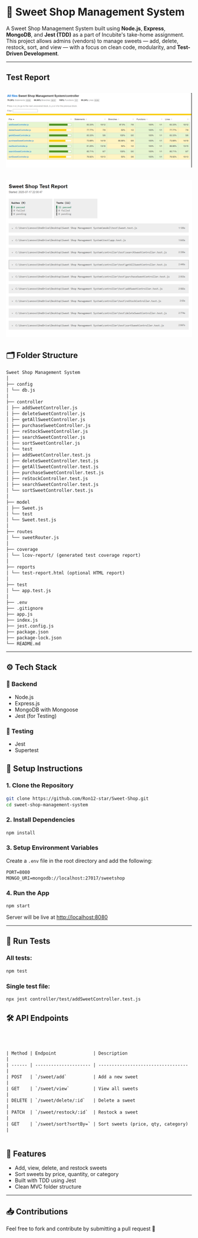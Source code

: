 # 🍬 Sweet Shop Management System

A Sweet Shop Management System built using **Node.js**, **Express**, **MongoDB**, and **Jest (TDD)** as a part of Incubite's take-home assignment. This project allows admins (vendors) to manage sweets — add, delete, restock, sort, and view — with a focus on clean code, modularity, and **Test-Driven Development**.

---

## Test Report

## ![Test report](./assets/Test-Report.png)

## ![Test report](./assets/Test-Report2.png)

## 🗂️ Folder Structure

```
Sweet Shop Management System
│
├── config
│ └── db.js
│
├── controller
│ ├── addSweetController.js
│ ├── deleteSweetController.js
│ ├── getAllSweetController.js
│ ├── purchaseSweetController.js
│ ├── reStockSweetController.js
│ ├── searchSweetController.js
│ ├── sortSweetController.js
│ └── test
│ ├── addSweetController.test.js
│ ├── deleteSweetController.test.js
│ ├── getAllSweetController.test.js
│ ├── purchaseSweetController.test.js
│ ├── reStockController.test.js
│ ├── searchSweetController.test.js
│ └── sortSweetController.test.js
│
├── model
│ ├── Sweet.js
│ └── test
│ └── Sweet.test.js
│
├── routes
│ └── sweetRouter.js
│
├── coverage
│ └── lcov-report/ (generated test coverage report)
│
├── reports
│ └── test-report.html (optional HTML report)
│
├── test
│ └── app.test.js
│
├── .env
├── .gitignore
├── app.js
├── index.js
├── jest.config.js
├── package.json
├── package-lock.json
└── README.md

```

---

## ⚙️ Tech Stack

### 🔧 Backend

- Node.js
- Express.js
- MongoDB with Mongoose
- Jest (for Testing)

### 🧪 Testing

- Jest
- Supertest

## 🚀 Setup Instructions

### 1. Clone the Repository

```bash
git clone https://github.com/Ron12-star/Sweet-Shop.git
cd sweet-shop-management-system
```

### 2. Install Dependencies

```bash
npm install
```

### 3. Setup Environment Variables

Create a `.env` file in the root directory and add the following:

```env
PORT=8080
MONGO_URI=mongodb://localhost:27017/sweetshop
```

### 4. Run the App

```bash
npm start
```

Server will be live at [http://localhost:8080](http://localhost:8080)

---

## 🧪 Run Tests

### All tests:

```bash
npm test
```

### Single test file:

```bash
npx jest controller/test/addSweetController.test.js
```

## 🛠 API Endpoints
```



| Method | Endpoint              | Description                        |
| ------ | --------------------- | ---------------------------------- |
| POST   | `/sweet/add`          | Add a new sweet                    |
| GET    | `/sweet/view`         | View all sweets                    |
| DELETE | `/sweet/delete/:id`   | Delete a sweet                     |
| PATCH  | `/sweet/restock/:id`  | Restock a sweet                    |
| GET    | `/sweet/sort?sortBy=` | Sort sweets (price, qty, category) |


```

## 📌 Features

- Add, view, delete, and restock sweets
- Sort sweets by price, quantity, or category
- Built with TDD using Jest
- Clean MVC folder structure

---

## 📥 Contributions

Feel free to fork and contribute by submitting a pull request 🙌
